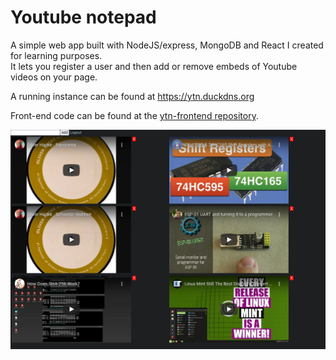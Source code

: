 # Youtube notepad
A simple web app built with NodeJS/express, MongoDB and React I created for learning purposes.  
It lets you register a user and then add or remove embeds of Youtube videos on your page.  

A running instance can be found at https://ytn.duckdns.org  

Front-end code can be found at the [ytn-frontend repository](https://github.com/rauaap/ytn-frontend).

![ytn](https://github.com/rauaap/ytn-backend/blob/master/ytn.png)
